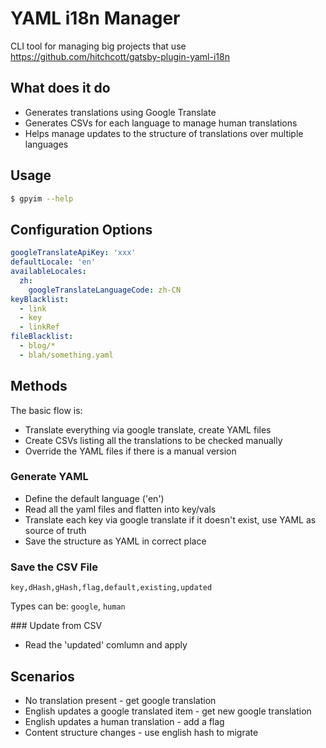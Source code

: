 # YAML i18n Manager

CLI tool for managing big projects that use https://github.com/hitchcott/gatsby-plugin-yaml-i18n

## What does it do

- Generates translations using Google Translate
- Generates CSVs for each language to manage human translations
- Helps manage updates to the structure of translations over multiple languages

## Usage

```bash
$ gpyim --help
```

## Configuration Options

```yaml
googleTranslateApiKey: 'xxx'
defaultLocale: 'en'
availableLocales:
  zh:
    googleTranslateLanguageCode: zh-CN
keyBlacklist:
  - link
  - key
  - linkRef
fileBlacklist:
  - blog/*
  - blah/something.yaml
```

## Methods

The basic flow is:

- Translate everything via google translate, create YAML files
- Create CSVs listing all the translations to be checked manually
- Override the YAML files if there is a manual version

### Generate YAML

- Define the default language ('en')
- Read all the yaml files and flatten into key/vals
- Translate each key via google translate if it doesn't exist, use YAML as source of truth
- Save the structure as YAML in correct place

### Save the CSV File

```csv
key,dHash,gHash,flag,default,existing,updated
```

Types can be: `google`, `human`

### Update from CSV

- Read the 'updated' comlumn and apply

## Scenarios

- No translation present - get google translation
- English updates a google translated item - get new google translation
- English updates a human translation - add a flag
- Content structure changes - use english hash to migrate
